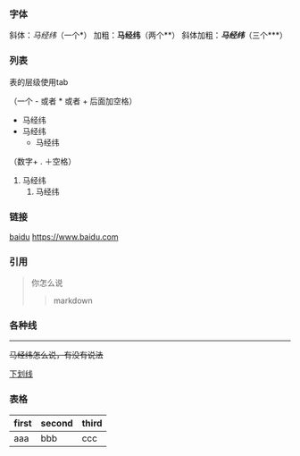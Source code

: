 ### 字体

斜体：*马经纬*（一个*）
加粗：**马经纬**（两个**）
斜体加粗：***马经纬***（三个***）

### 列表

表的层级使用tab

（一个 - 或者 * 或者 + 后面加空格）
- 马经纬
- 马经纬
	- 马经纬

（数字+ . ＋空格）
1. 马经纬
	1. 马经纬


### 链接
[baidu](https://www.baidu.com)
<https://www.baidu.com>

### 引用

> 你怎么说
> > markdown

### 各种线

---

~~马经纬怎么说，有没有说法~~ 

<u>下划线</u>

###  表格

| first | second | third |
| :--| :--  | :-- |
| aaa | bbb | ccc |